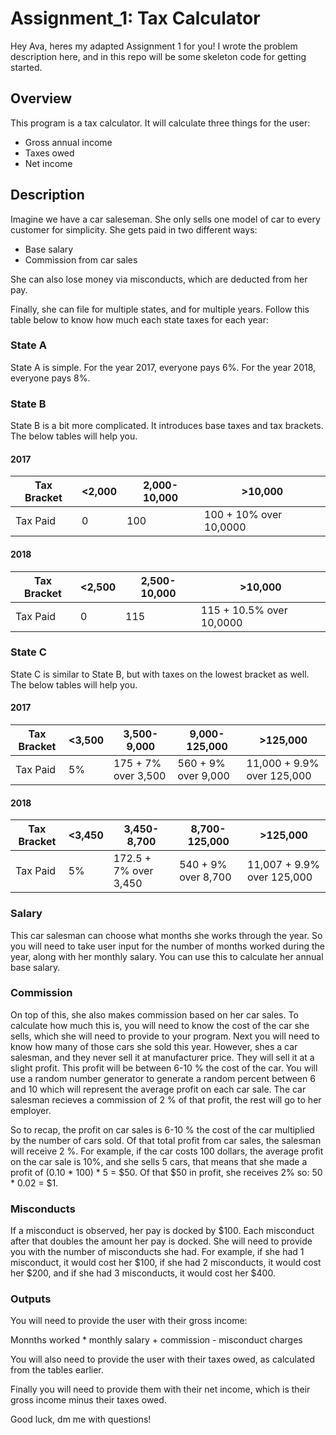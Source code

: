 # Assignment_1: Tax Calculator
Hey Ava, heres my adapted Assignment 1 for you! I wrote the problem description here, and in this repo will be some skeleton code for getting started.

## Overview
This program is a tax calculator. It will calculate three things for the user:
- Gross annual income
- Taxes owed
- Net income

## Description
Imagine we have a car saleseman. She only sells one model of car to every customer for simplicity. She gets paid in two different ways:
- Base salary
- Commission from car sales

She can also lose money via misconducts, which are deducted from her pay.

Finally, she can file for multiple states, and for multiple years. Follow this table below to know how much each state taxes for each year:

### State A
State A is simple. For the year 2017, everyone pays 6%. For the year 2018, everyone pays 8%.

### State B
State B is a bit more complicated. It introduces base taxes and tax brackets. The below tables will help you.

#### 2017
|Tax Bracket|<2,000|2,000-10,000|>10,000|
|-|-|-|-|
|Tax Paid|0|100|100 + 10% over 10,0000|

#### 2018
|Tax Bracket|<2,500|2,500-10,000|>10,000|
|-|-|-|-|
|Tax Paid|0|115|115 + 10.5% over 10,0000|

### State C
State C is similar to State B, but with taxes on the lowest bracket as well. The below tables will help you.

#### 2017
|Tax Bracket|<3,500|3,500-9,000|9,000-125,000|>125,000|
|-|-|-|-|-|
|Tax Paid|5%|175 + 7% over 3,500|560 + 9% over 9,000|11,000 + 9.9% over 125,000|

#### 2018
|Tax Bracket|<3,450|3,450-8,700|8,700-125,000|>125,000|
|-|-|-|-|-|
|Tax Paid|5%|172.5 + 7% over 3,450|540 + 9% over 8,700|11,007 + 9.9% over 125,000|

### Salary
This car salesman can choose what months she works through the year. So you will need to take user input for the number of months worked during the year, along with her monthly salary. You can use this to calculate her annual base salary.

### Commission
On top of this, she also makes commission based on her car sales. To calculate how much this is, you will need to know the cost of the car she sells, which she will need to provide to your program. Next you will need to know how many of those cars she sold this year. However, shes a car salesman, and they never sell it at manufacturer price. They will sell it at a slight profit. This profit will be between 6-10 % the cost of the car. You will use a random number generator to generate a random percent between 6 and 10 which will represent the average profit on each car sale. The car salesman recieves a commission of 2 % of that profit, the rest will go to her employer.

So to recap, the profit on car sales is 6-10 % the cost of the car multiplied by the number of cars sold. Of that total profit from car sales, the salesman will receive 2 %. For example, if the car costs 100 dollars, the average profit on the car sale is 10%, and she sells 5 cars, that means that she made a profit of (0.10 * 100) * 5 = $50. Of that $50 in profit, she receives 2% so: 50 * 0.02 = $1.

### Misconducts
If a misconduct is observed, her pay is docked by $100. Each misconduct after that doubles the amount her pay is docked. She will need to provide you with the number of misconducts she had. For example, if she had 1 misconduct, it would cost her $100, if she had 2 misconducts, it would cost her $200, and if she had 3 misconducts, it would cost her $400.

### Outputs
You will need to provide the user with their gross income:

Monnths worked * monthly salary + commission - misconduct charges

You will also need to provide the user with their taxes owed, as calculated from the tables earlier.

Finally you will need to provide them with their net income, which is their gross income minus their taxes owed.

Good luck, dm me with questions!
